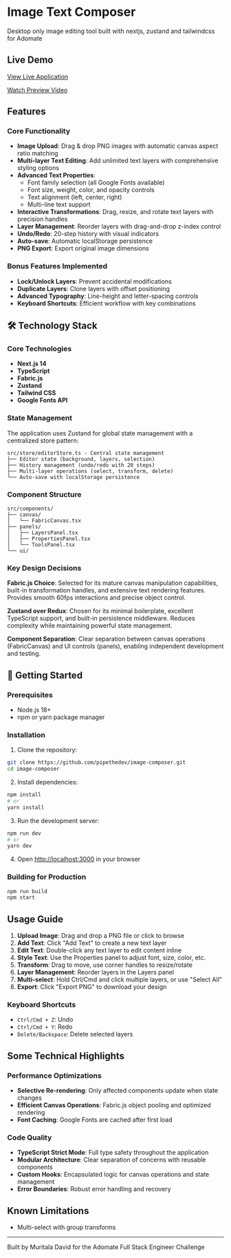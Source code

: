 # Image Text Composer

Desktop only image editing tool built with nextjs, zustand and tailwindcss for Adomate

## Live Demo

[View Live Application](https://image-composer.brimble.app)

[Watch Preview Video](https://drive.google.com/file/d/1EFww8p866WZLBQKHQIdBgeC5N_HpG1VL/view?usp=sharing)

## Features

### Core Functionality
- **Image Upload**: Drag & drop PNG images with automatic canvas aspect ratio matching
- **Multi-layer Text Editing**: Add unlimited text layers with comprehensive styling options
- **Advanced Text Properties**:
  - Font family selection (all Google Fonts available)
  - Font size, weight, color, and opacity controls
  - Text alignment (left, center, right)
  - Multi-line text support
- **Interactive Transformations**: Drag, resize, and rotate text layers with precision handles
- **Layer Management**: Reorder layers with drag-and-drop z-index control
- **Undo/Redo**: 20-step history with visual indicators
- **Auto-save**: Automatic localStorage persistence
- **PNG Export**: Export original image dimensions

### Bonus Features Implemented
- **Lock/Unlock Layers**: Prevent accidental modifications
- **Duplicate Layers**: Clone layers with offset positioning
- **Advanced Typography**: Line-height and letter-spacing controls
- **Keyboard Shortcuts**: Efficient workflow with key combinations

## 🛠 Technology Stack

### Core Technologies
- **Next.js 14**
- **TypeScript**
- **Fabric.js**
- **Zustand**
- **Tailwind CSS**
- **Google Fonts API**

### State Management
The application uses Zustand for global state management with a centralized store pattern:

```
src/store/editorStore.ts - Central state management
├── Editor state (background, layers, selection)
├── History management (undo/redo with 20 steps)
├── Multi-layer operations (select, transform, delete)
└── Auto-save with localStorage persistence
```

### Component Structure
```
src/components/
├── canvas/
│   └── FabricCanvas.tsx
├── panels/
│   ├── LayersPanel.tsx
│   ├── PropertiesPanel.tsx
│   └── ToolsPanel.tsx
└── ui/
```

### Key Design Decisions

**Fabric.js Choice**: Selected for its mature canvas manipulation capabilities, built-in transformation handles, and extensive text rendering features. Provides smooth 60fps interactions and precise object control.

**Zustand over Redux**: Chosen for its minimal boilerplate, excellent TypeScript support, and built-in persistence middleware. Reduces complexity while maintaining powerful state management.

**Component Separation**: Clear separation between canvas operations (FabricCanvas) and UI controls (panels), enabling independent development and testing.

## 🚀 Getting Started

### Prerequisites
- Node.js 18+ 
- npm or yarn package manager

### Installation

1. Clone the repository:
```bash
git clone https://github.com/pipethedev/image-composer.git
cd image-composer
```

2. Install dependencies:
```bash
npm install
# or
yarn install
```

3. Run the development server:
```bash
npm run dev
# or
yarn dev
```

4. Open [http://localhost:3000](http://localhost:3000) in your browser

### Building for Production

```bash
npm run build
npm start
```

## Usage Guide

1. **Upload Image**: Drag and drop a PNG file or click to browse
2. **Add Text**: Click "Add Text" to create a new text layer
3. **Edit Text**: Double-click any text layer to edit content inline
4. **Style Text**: Use the Properties panel to adjust font, size, color, etc.
5. **Transform**: Drag to move, use corner handles to resize/rotate
6. **Layer Management**: Reorder layers in the Layers panel
7. **Multi-select**: Hold Ctrl/Cmd and click multiple layers, or use "Select All"
8. **Export**: Click "Export PNG" to download your design

### Keyboard Shortcuts
- `Ctrl/Cmd + Z`: Undo
- `Ctrl/Cmd + Y`: Redo
- `Delete/Backspace`: Delete selected layers

## Some Technical Highlights

### Performance Optimizations
- **Selective Re-rendering**: Only affected components update when state changes
- **Efficient Canvas Operations**: Fabric.js object pooling and optimized rendering
- **Font Caching**: Google Fonts are cached after first load

### Code Quality
- **TypeScript Strict Mode**: Full type safety throughout the application
- **Modular Architecture**: Clear separation of concerns with reusable components
- **Custom Hooks**: Encapsulated logic for canvas operations and state management
- **Error Boundaries**: Robust error handling and recovery

## Known Limitations

- Multi-select with group transforms
 
---

Built by Muritala David for the Adomate Full Stack Engineer Challenge
